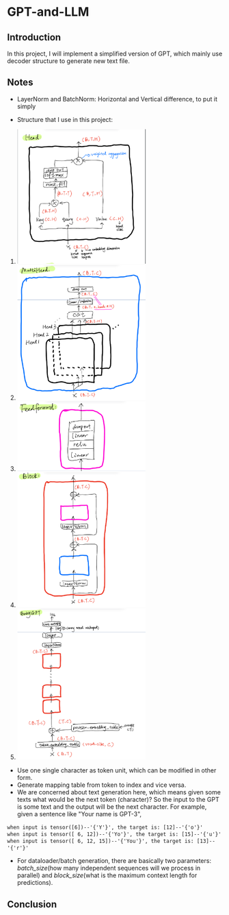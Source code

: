 # GPT-and-LLM

## Introduction
In this project, I will implement a simplified version of GPT, which mainly use decoder structure to generate new text file.

## Notes
- LayerNorm and BatchNorm: Horizontal and Vertical difference, to put it simply
  
- Structure that I use in this project:
 1. <img src="picture/1.jpg" alt="Head" width="300">

 2. <img src="picture/2.jpg" alt="Multihead" width="300">

 3. <img src="picture/3.jpg" alt="Forward Network" width="300">

 4. <img src="picture/4.jpg" alt="Block" width="300">

 5. <img src="picture/5.jpg" alt="Baby GPT" width="300">

- Use one single character as token unit, which can be modified in other form.
- Generate mapping table from token to index and vice versa.
- We are concerned about text generation here, which means given some texts what would be the next token (character)? So the input to the GPT is some text and the output will be the next character. For example, given a sentence like "Your name is GPT-3",

```
when input is tensor([6])--'{'Y'}', the target is: [12]--'{'o'}'
when input is tensor([ 6, 12])--'{'Yo'}', the target is: [15]--'{'u'}'
when input is tensor([ 6, 12, 15])--'{'You'}', the target is: [13]--'{'r'}'
```

- For dataloader/batch generation, there are basically two parameters: _batch_size_(how many independent sequences will we process in parallel) and _block_size_(what is the maximum context length for predictions).

## Conclusion

